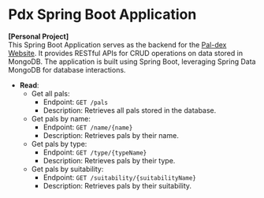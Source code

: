 # Pdx Spring Boot Application
**[Personal Project]**<br>
This Spring Boot Application serves as the backend for the [Pal-dex Website](https://github.com/c-eric/pdx). It provides RESTful APIs for CRUD operations on data stored in MongoDB. The application is built using Spring Boot, leveraging Spring Data MongoDB for database interactions.

- **Read**:
  - Get all pals:
    - Endpoint: `GET /pals`
    - Description: Retrieves all pals stored in the database.
  - Get pals by name:
    - Endpoint: `GET /name/{name}`
    - Description: Retrieves pals by their name.
  - Get pals by type:
    - Endpoint: `GET /type/{typeName}`
    - Description: Retrieves pals by their type.
  - Get pals by suitability:
    - Endpoint: `GET /suitability/{suitabilityName}`
    - Description: Retrieves pals by their suitability.
